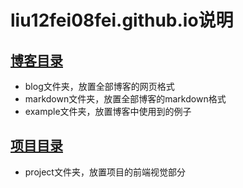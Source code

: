 # liu12fei08fei.github.io说明

## [博客目录](http://www.liu12fei08fei.top/lable.html)

* blog文件夹，放置全部博客的网页格式
* markdown文件夹，放置全部博客的markdown格式
* example文件夹，放置博客中使用到的例子

## [项目目录](http://www.liu12fei08fei.top/project/index.html)

* project文件夹，放置项目的前端视觉部分


